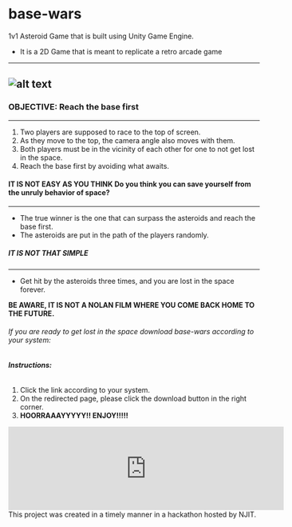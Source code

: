 # base-wars
1v1 Asteroid Game that is built using Unity Game Engine.

* It is a 2D Game that is meant to replicate a retro arcade game
-------------------
![alt text](https://learnlearn.uk/scratch/wp-content/uploads/sites/7/2021/11/Space-race-thumbnail.png)
----------------

### **OBJECTIVE: Reach the base first**
---------------------------------------
1. Two players are supposed to race to the top of screen.
2. As they move to the top, the camera angle also moves with them.
3. Both players must be in the vicinity of each other for one to not get lost in the space.
4. Reach the base first by avoiding what awaits.

#### **IT IS NOT EASY AS YOU THINK** Do you think you can save yourself from the unruly behavior of space?
-----------------
* The true winner is the one that can surpass the asteroids and reach the base first.
* The asteroids are put in the path of the players randomly.

##### **IT IS NOT THAT SIMPLE**
----------------------------------------
* Get hit by the asteroids three times, and you are lost in the space forever.

**BE AWARE, IT IS NOT A NOLAN FILM WHERE YOU COME BACK HOME TO THE FUTURE.**

###### If you are ready to get lost in the space download base-wars according to your system:

###### **Instructions:**
1. Click the link according to your system.
2. On the redirected page, please click the download button in the right corner.
3. **HOORRAAAYYYYY!! ENJOY!!!!!**
   
<iframe frameborder="0" src="https://itch.io/embed/2371862" width="552" height="167"><a href="https://wildwolf03.itch.io/base-wars">Base-Wars by WildWolf03</a></iframe>
This project was created in a timely manner in a hackathon hosted by NJIT.
